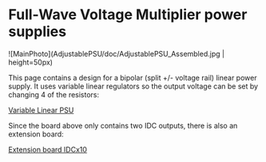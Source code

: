 # Full-Wave Voltage Multiplier power supplies

![MainPhoto](AdjustablePSU/doc/AdjustablePSU_Assembled.jpg | height=50px)

This page contains a design for a bipolar (split +/- voltage rail) linear power supply. It uses variable linear regulators so the output voltage can be set by changing 4 of the resistors:

[Variable Linear PSU](Var2IDC.md)

Since the board above only contains two IDC outputs, there is also an extension board:

[Extension board IDCx10](Ext10IDC.md)
